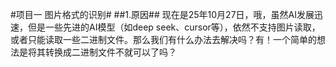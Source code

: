 #项目一 图片格式的识别#
##1.原因##
现在是25年10月27日，哦，虽然AI发展迅速，但是一些先进的AI模型（如deep seek、cursor等），依然不支持图片读取，或者只能读取一些二进制文件。那么我们有什么办法去解决吗？有！一个简单的想法是将其转换成二进制文件不就可以了吗？
